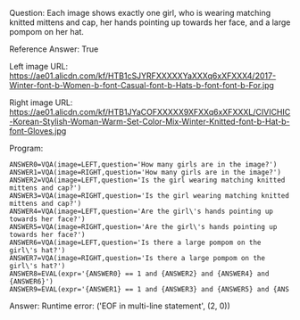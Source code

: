 Question: Each image shows exactly one girl, who is wearing matching knitted mittens and cap, her hands pointing up towards her face, and a large pompom on her hat.

Reference Answer: True

Left image URL: https://ae01.alicdn.com/kf/HTB1cSJYRFXXXXXYaXXXq6xXFXXX4/2017-Winter-font-b-Women-b-font-Casual-font-b-Hats-b-font-font-b-For.jpg

Right image URL: https://ae01.alicdn.com/kf/HTB1JYaCOFXXXXX9XFXXq6xXFXXXL/CIVICHIC-Korean-Stylish-Woman-Warm-Set-Color-Mix-Winter-Knitted-font-b-Hat-b-font-Gloves.jpg

Program:

```
ANSWER0=VQA(image=LEFT,question='How many girls are in the image?')
ANSWER1=VQA(image=RIGHT,question='How many girls are in the image?')
ANSWER2=VQA(image=LEFT,question='Is the girl wearing matching knitted mittens and cap?')
ANSWER3=VQA(image=RIGHT,question='Is the girl wearing matching knitted mittens and cap?')
ANSWER4=VQA(image=LEFT,question='Are the girl\'s hands pointing up towards her face?')
ANSWER5=VQA(image=RIGHT,question='Are the girl\'s hands pointing up towards her face?')
ANSWER6=VQA(image=LEFT,question='Is there a large pompom on the girl\'s hat?')
ANSWER7=VQA(image=RIGHT,question='Is there a large pompom on the girl\'s hat?')
ANSWER8=EVAL(expr='{ANSWER0} == 1 and {ANSWER2} and {ANSWER4} and {ANSWER6}')
ANSWER9=EVAL(expr='{ANSWER1} == 1 and {ANSWER3} and {ANSWER5} and {ANS
```
Answer: Runtime error: ('EOF in multi-line statement', (2, 0))

